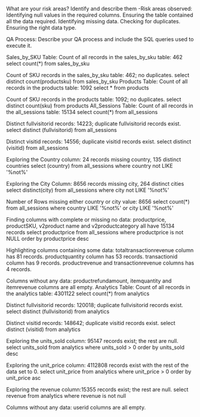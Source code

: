 What are your risk areas? Identify and describe them
-Risk areas observed: Identifying null values in the required columns. Ensuring the table contained all the data required. Identifying missing data. Checking for duplicates. Ensuring the right data type.

QA Process: Describe your QA process and include the SQL queries used to execute it.

Sales_by_SKU Table: Count of all records in the sales_by_sku table: 462 select count(*) from sales_by_sku

Count of SKU records in the sales_by_sku table: 462; no duplicates.
select distinct count(productsku)
from sales_by_sku
Products Table: Count of all records in the products table: 1092 select * from products

Count of SKU records in the products table: 1092; no duplicates.
select distinct count(sku)
from products
All_Sessions Table: Count of all records in the all_sessions table: 15134 select count(*) from all_sessions

Distinct fullvisitorid records: 14223; duplicate fullvisitorid records exist.
select distinct (fullvisitorid)
from all_sessions

Distinct visitid records: 14556; duplicate visitid records exist.
select distinct (visitid)
from all_sessions

Exploring the Country column: 24 records missing country, 135 distinct countries 
select (country)
from all_sessions
where country not LIKE '%not%'

Exploring the City Column: 8656 records missing city, 264 distinct cities 
select distinct(city)
from all_sessions
where city not LIKE '%not%'

Number of Rows missing either country or city value: 8656
select count(*)
from all_sessions
where country LIKE '%not%' or city LIKE '%not%'

Finding columns with complete or missing no data: productprice, productSKU, v2product name and v2productcategory all have 15134 records
select productprice
from all_sessions
where productprice is not NULL
order by productprice desc

Highlighting columns containing some data:
totaltransactionrevenue column has 81 records.
productquantity column has 53 records.
transactionid column has 9 records.
productrevenue and transactionrevenue columns has 4 records.

Columns without any data:
productrefundamount, itemquantity and itemrevenue columns are all empty.
Analytics Table: Count of all records in the analytics table: 4301122 select count(*) from analytics

Distinct fullvisitorid records: 120018; duplicate fullvisitorid records exist.
select distinct (fullvisitorid)
from analytics

Distinct visitid records: 148642; duplicate visitid records exist.
select distinct (visitid)
from analytics

Exploring the units_sold column: 95147 records exist; the rest are null.
select units_sold
from analytics
where units_sold > 0
order by units_sold desc

Exploring the unit_price column: 4112808 records exist with the rest of the data set to 0.
select unit_price
from analytics
where unit_price > 0
order by unit_price asc

Exploring the revenue column:15355 records exist; the rest are null.
select revenue
from analytics
where revenue is not null

Columns without any data:
userid columns are all empty.




